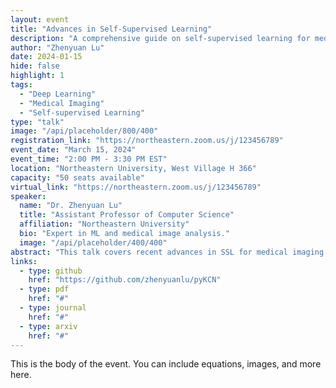 ```yaml
---
layout: event
title: "Advances in Self-Supervised Learning"
description: "A comprehensive guide on self-supervised learning for medical imaging."
author: "Zhenyuan Lu"
date: 2024-01-15
hide: false
highlight: 1
tags:
  - "Deep Learning"
  - "Medical Imaging"
  - "Self-supervised Learning"
type: "talk"
image: "/api/placeholder/800/400"
registration_link: "https://northeastern.zoom.us/j/123456789"
event_date: "March 15, 2024"
event_time: "2:00 PM - 3:30 PM EST"
location: "Northeastern University, West Village H 366"
capacity: "50 seats available"
virtual_link: "https://northeastern.zoom.us/j/123456789"
speaker:
  name: "Dr. Zhenyuan Lu"
  title: "Assistant Professor of Computer Science"
  affiliation: "Northeastern University"
  bio: "Expert in ML and medical image analysis."
  image: "/api/placeholder/400/400"
abstract: "This talk covers recent advances in SSL for medical imaging..."
links:
  - type: github
    href: "https://github.com/zhenyuanlu/pyKCN"
  - type: pdf
    href: "#"
  - type: journal
    href: "#"
  - type: arxiv
    href: "#"
---
```

This is the body of the event. You can include equations, images, and more here.
